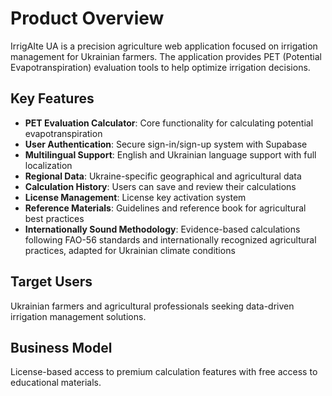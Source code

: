 # Product Overview

IrrigAIte UA is a precision agriculture web application focused on irrigation management for Ukrainian farmers. The application provides PET (Potential Evapotranspiration) evaluation tools to help optimize irrigation decisions.

## Key Features

- **PET Evaluation Calculator**: Core functionality for calculating potential evapotranspiration
- **User Authentication**: Secure sign-in/sign-up system with Supabase
- **Multilingual Support**: English and Ukrainian language support with full localization
- **Regional Data**: Ukraine-specific geographical and agricultural data
- **Calculation History**: Users can save and review their calculations
- **License Management**: License key activation system
- **Reference Materials**: Guidelines and reference book for agricultural best practices
- **Internationally Sound Methodology**: Evidence-based calculations following FAO-56 standards and internationally recognized agricultural practices, adapted for Ukrainian climate conditions

## Target Users

Ukrainian farmers and agricultural professionals seeking data-driven irrigation management solutions.

## Business Model

License-based access to premium calculation features with free access to educational materials.